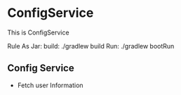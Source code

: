 # ConfigService
This is ConfigService

Rule As Jar:
build:
./gradlew build
Run:
./gradlew bootRun

## Config Service
- Fetch user Information
